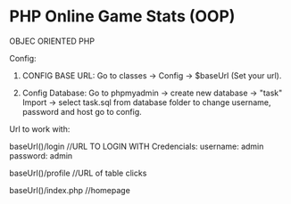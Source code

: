 # PHP Online Game Stats (OOP)


OBJEC ORIENTED PHP

Config:

1. CONFIG BASE URL:
    Go to classes -> Config -> $baseUrl (Set your url).

2. Config Database:
    Go to phpmyadmin -> create new database -> "task"
    Import -> select task.sql from database folder
    to change username, password and host go to config.



Url to work with:

baseUrl()/login  //URL TO LOGIN WITH
    Credencials:
        username: admin
        password: admin

baseUrl()/profile //URL of table clicks

baseUrl()/index.php    //homepage

 
